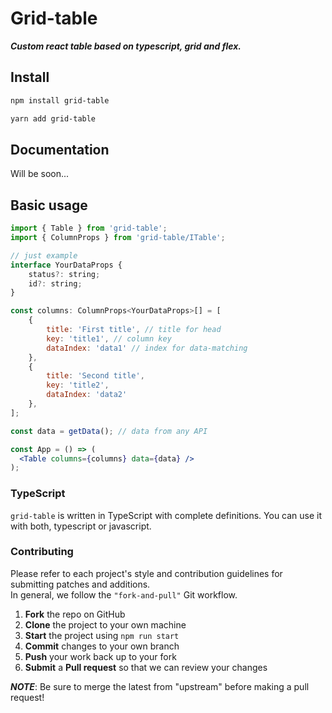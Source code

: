 <h1 align="left">Grid-table</h1>

_**Custom react table based on typescript, grid and flex.**_

## Install

```bash
npm install grid-table
```

```bash
yarn add grid-table
```

## Documentation
Will be soon...

## Basic usage
```jsx
import { Table } from 'grid-table';
import { ColumnProps } from 'grid-table/ITable';

// just example
interface YourDataProps {
    status?: string;
    id?: string;
}

const columns: ColumnProps<YourDataProps>[] = [
    {
        title: 'First title', // title for head
        key: 'title1', // column key
        dataIndex: 'data1' // index for data-matching
    },
    {
        title: 'Second title',
        key: 'title2',
        dataIndex: 'data2'
    },
];

const data = getData(); // data from any API

const App = () => (
  <Table columns={columns} data={data} />
);
```
### TypeScript

`grid-table` is written in TypeScript with complete definitions.
You can use it with both, typescript or javascript.

### Contributing

Please refer to each project's style and contribution guidelines for submitting patches and additions.<br/> In general, we follow the `"fork-and-pull"` Git workflow.

 1. **Fork** the repo on GitHub
 2. **Clone** the project to your own machine
 3. **Start** the project using ```npm run start```
 4. **Commit** changes to your own branch
 5. **Push** your work back up to your fork
 6. **Submit** a **Pull request** so that we can review your changes

***NOTE***: Be sure to merge the latest from "upstream" before making a pull request!
